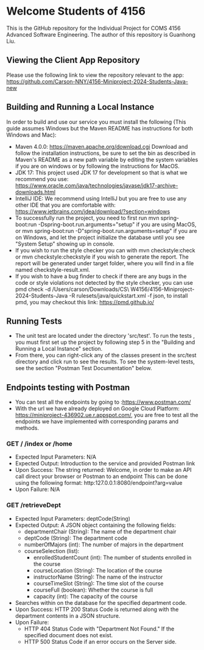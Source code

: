 # Welcome Students of 4156

This is the GitHub repository for the Individual Project for COMS 4156 Advanced Software Engineering.
The author of this repository is Guanhong Liu. 

## Viewing the Client App Repository
Please use the following link to view the repository relevant to the app: https://github.com/Carson-NNY/4156-Miniproject-2024-Students-Java-new

## Building and Running a Local Instance
In order to build and use our service you must install the following (This guide assumes
Windows but the Maven README has instructions for both Windows and Mac):
*   Maven 4.0.0: https://maven.apache.org/download.cgi Download and follow the installation instructions, be sure to set the bin as described in Maven's README as a new path variable by editing the system variables if you are on windows or by following the instructions for MacOS.
*   JDK 17: This project used JDK 17 for development so that is what we recommend you use: https://www.oracle.com/java/technologies/javase/jdk17-archive-downloads.html
*   IntelliJ IDE: We recommend using IntelliJ but you are free to use any other IDE that you are comfortable with: https://www.jetbrains.com/idea/download/?section=windows
*   To successfully run the project, you need to first run mvn spring-boot:run -Dspring-boot.run.arguments="setup" if you are using  MacOS, or mvn spring-boot:run -D"spring-boot.run.arguments=setup" if you are on Windows, and let the project initialize the database until you see "System Setup” showing up in console.
*   If you wish to run the style checker you can with mvn checkstyle:check or mvn checkstyle:checkstyle if you wish to generate the report. The report will be generated under target folder, where you will find in a file named checkstyle-result.xml.
*   If you wish to have a bug finder to check if there are any bugs in the code or style violations not detected by the style checker, you can use pmd check -d /Users/carson/Downloads/CS\ W4156/4156-Miniproject-2024-Students-Java  -R rulesets/java/quickstart.xml -f json, to install pmd, you may checkout this link: https://pmd.github.io/

## Running Tests
* The unit test  are located under the directory 'src/test'. To run the tests , you must first set up the project by following step 5 in the "Building and Running a Local Instance" section.  
* From there, you can right-click any of the classes present in the src/test directory and click run to see the results.  To see the system-level tests, see the section "Postman Test Documentation" below.

## Endpoints testing with Postman
* You can test all the endpoints by going to :https://www.postman.com/ 
* With the url we have already deployed on Google Cloud Platform: https://miniproject-436902.ue.r.appspot.com/, you are free to test all the endpoints we have implemented with corresponding params and methods.

### GET /   /index   or /home
- Expected Input Parameters: N/A
- Expected Output: Introduction to the service and provided Postman link
- Upon Success: The string returned: Welcome, in order to make an API call direct your browser or Postman to an endpoint This can be done using the following format:  http:127.0.0.1:8080/endpoint?arg=value
- Upon Failure: N/A

### GET /retrieveDept
- Expected Input Parameters: deptCode(String)
- Expected Output: A JSON object containing the following fields:
  - departmentChair (String): The name of the department chair
  - deptCode (String): The department code
  - numberOfMajors (int): The number of majors in the department
  - courseSelection (list):
    - enrolledStudentCount (int): The number of students enrolled in the course
    - courseLocation (String): The location of the course
    - instructorName (String): The name of the instructor
    - courseTimeSlot (String): The time slot of the course
    - courseFull (boolean): Whether the course is full
    - capacity (int): The capacity of the course
- Searches within on the database for the specified department code.
- Upon Success: HTTP 200 Status Code is returned along with the department contents in a JSON structure.
- Upon Failure: 
  - HTTP 404 Status Code with "Department Not Found." If the specified document does not exist.
  - HTTP 500 Status Code if an error occurs on the Server side.